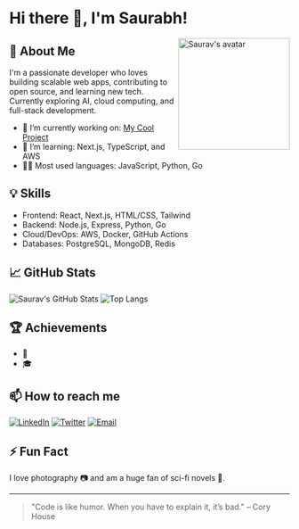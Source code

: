 # Hi there 👋, I'm Saurabh!

<img align="right" width="200" src="https://avatars.githubusercontent.com/u/your-github-id?v=4" alt="Saurav's avatar">

## 🚀 About Me
I'm a passionate developer who loves building scalable web apps, contributing to open source, and learning new tech.  
Currently exploring AI, cloud computing, and full-stack development.

- 🔭 I’m currently working on: [My Cool Project](https://github.com/sauravhhh/my-cool-project)
- 🌱 I’m learning: Next.js, TypeScript, and AWS
- 🧑‍💻 Most used languages: JavaScript, Python, Go

## 💡 Skills
- Frontend: React, Next.js, HTML/CSS, Tailwind
- Backend: Node.js, Express, Python, Go
- Cloud/DevOps: AWS, Docker, GitHub Actions
- Databases: PostgreSQL, MongoDB, Redis

## 📈 GitHub Stats
![Saurav's GitHub Stats](https://github-readme-stats.vercel.app/api?username=sauravhhh&show_icons=true&theme=radical)
![Top Langs](https://github-readme-stats.vercel.app/api/top-langs/?username=sauravhhh&layout=compact&theme=radical)

## 🏆 Achievements
- 🥇 
- 🎓 

## 📫 How to reach me
[![LinkedIn](https://img.shields.io/badge/-LinkedIn-blue?style=flat-square&logo=linkedin)](https://linkedin.com/in/sauravhhh)
[![Twitter](https://img.shields.io/badge/-Twitter-1da1f2?style=flat-square&logo=twitter)](https://twitter.com/sauravhhh)
[![Email](https://img.shields.io/badge/-Email-c14438?style=flat-square&logo=gmail&logoColor=white)](mailto:sauravhhh@gmail.com)

## ⚡ Fun Fact
I love photography 📷 and am a huge fan of sci-fi novels 🚀.

---

> "Code is like humor. When you have to explain it, it’s bad." – Cory House
